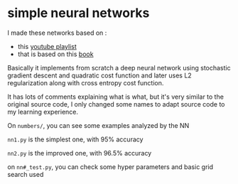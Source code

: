# simple neural networks

I made these networks based on :

  - this [youtube playlist](https://www.youtube.com/playlist?list=PLZHQObOWTQDNU6R1_67000Dx_ZCJB-3pi)
  - that is based on this [book](http://neuralnetworksanddeeplearning.com/)

Basically it implements from scratch a deep neural network using stochastic gradient descent and quadratic cost function and later uses L2 regularization along with cross entropy cost function.

It has lots of comments explaining what is what, but it's very similar to the original source code, I only changed some names to adapt source code to my learning experience.

On `numbers/`, you can see some examples analyzed by the NN

`nn1.py` is the simplest one, with 95% accuracy

`nn2.py` is the improved one, with 96.5% accuracy

on `nn#_test.py`, you can check some hyper parameters and basic grid search used